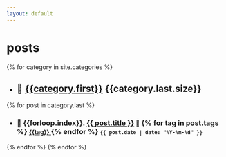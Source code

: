 ```yaml
---
layout: default
---
```

# **posts**
{% for category in site.categories %}
- ## :closed_book: [{{category.first}}]({{site.baseurl}}/category/{{category.first}})  {{category.last.size}}
{% for post in category.last %}
  - ### :page_with_curl: {{forloop.index}}. [{{ post.title }}]({{post.url}})  <small>:bookmark:</small> {% for tag in post.tags %} [<small>{{tag}}</small> ]({{site.baseurl}}/tag/{{tag}}) {% endfor %}  <small>`{{ post.date | date: "%Y-%m-%d" }}` </small> 

{% endfor %}
{% endfor %}